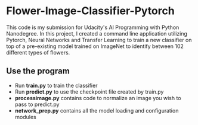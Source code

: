 # Flower-Image-Classifier-Pytorch

This code is my submission for Udacity's AI Programming with Python Nanodegree. In this project, I created a command line application utilizing Pytorch, Neural Networks and Transfer Learning to train a new classifier on top of a pre-existing model trained on ImageNet to identify between 102 different types of flowers.

## Use the program

  * Run **train.py** to train the classifier
  * Run **predict.py** to use the checkpoint file created by train.py
  * **processimage.py** contains code to normalize an image you wish to pass to predict.py
  * **network_prep.py** contains all the model loading and configuration modules
